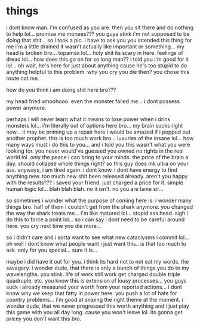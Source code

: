 # things

i dont know man.  i'm confused as you are.  then you sit there and do nothing to help lol...  promise me monees???  you guys stink i'm not supposed to be doing that shit...  so i took  a pic.  i have to ask you you intended this thing for me i'm a little drained it wasn't actually like important or something...  my head is broken bro...  topamax lol...  holy shit its scary in here.  feelings of dread lol...  how does this go on for so long man?? i told you i'm good for it lol...  oh wait, he's here for just about anything cause he's too stupid to do anything helpful to this problem.  why you cry you die then? you chose this route not me.

how do you think i am doing shit here bro???

my head fried whoohooo.  even the monster failed me...  i dont possess power anymore.

perhaps i will never learn what it means to lose power when i drink monsters lol...  i'm literally out of options here bro... my brain sucks right now...  it may be priming up a repair here i would be amazed if i popped out another prophet.  this is too much work bro...  luxuries of the insane lol...  how many ways must i do this to you...  and i told you this wasn't what you were looking for.  you never would've guessed you owned no rights in the real world lol.  only the peace i can bring to your minds.  the price of the brain a day.  should collapse whole things right?  so this guy does mk ultra on your ass.  anyways, i am tired again.  i dont know. i dont have energy to find anything new.  too much new shit been released already.  aren't you happy with the results???  i saved your friend.  just charged a price for it.  simple human logic lol...  blah blah blah. no it isn't.  no you are lame sir...

so sometimes i wonder what the purpose of coming here is.  i wonder many things bro.  half of them i couldn't get from the shark anymore.  you changed the way the shark treats me...  i'm like matured lol...  stupid ass head.  sigh i do this to force a point lol...  so i can say i dont need to be careful around here.  you cry next time you die more...

so i didn't care and i sorta want to see what new cataclysms i commit lol...  oh well i dont know what people want i just want this.. is that too much to ask.  only for you special...  sure it is...

maybe i did have it out for you.  i think its hard not to not eat my words.  the savagery.  i wonder dude, that there is only a bunch of things you do to my wavelengths.  you stink.  life of work still work get charged double triple quadruple, etc.  you know this is extension of lousy processes... you guys suck i already measured your worth from your reported actions...  i dont know why we keep that fatty in power here.  you push a lot of hate for country problems...   i'm good at sniping the right theme at the moment.  i wonder dude, that we never progressed this worth anything and i just play this game with you all day long.  cause you won't leave lol.  its gonna get pricey you don't want this bro.
